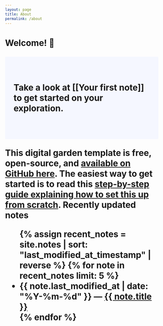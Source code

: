 ```yaml
---
layout: page
title: About
permalink: /about
---
```

  
# Welcome! 🌱 <p style="padding: 3em 1em; background: #f5f7ff; border-radius: 4px;"> Take a look at <span style="font-weight: bold">[[Your first note]]</span> to get started on your exploration. </p> This digital garden template is free, open-source, and [available on GitHub here](https://github.com/maximevaillancourt/digital-garden-jekyll-template). The easiest way to get started is to read this [step-by-step guide explaining how to set this up from scratch](https://maximevaillancourt.com/blog/setting-up-your-own-digital-garden-with-jekyll). <strong>Recently updated notes</strong> <ul> {% assign recent_notes = site.notes | sort: "last_modified_at_timestamp" | reverse %} {% for note in recent_notes limit: 5 %} <li> {{ note.last_modified_at | date: "%Y-%m-%d" }} — <a class="internal-link" href="{{ site.baseurl }}{{ note.url }}">{{ note.title }}</a> </li> {% endfor %} </ul> <style> .wrapper { max-width: 46em; } </style>